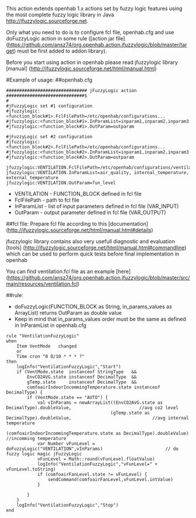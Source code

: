 This action extends openhab 1.x actions set by fuzzy logic features using the most complete fuzzy logic library in Java http://jfuzzylogic.sourceforge.net.

Only what you need to do is to configure fcl file, openhab.cfg and use doFuzzyLogic action in some rule ([action jar file] (https://github.com/ansz74/org.openhab.action.jfuzzylogic/blob/master/target) must be first added to addon library).

Before you start using action in openhab please read jfuzzylogic library [manual] (http://jfuzzylogic.sourceforge.net/html/manual.html)

#Example of usage:
##openhab.cfg
```
############################### jFuzzyLogic action ##############################$
#
#jFuzzyLogic set #1 configuration
#jfuzzylogic:<function_block#1>.FclFilePath=/etc/openhab/configurations...
#jfuzzylogic:<function_block#1>.InParamList=inparam1,inparam2,inparam3
#jfuzzylogic:<function_block#1>.OutParam=outparam

#jFuzzyLogic set #2 configuration
#jfuzzylogic:<function_block#2>.FclFilePath=/etc/openhab/configurations...
#jfuzzylogic:<function_block#2>.InParamList=inparam1,inparam2,inparam3
#jfuzzylogic:<function_block#2>.OutParam=outparam

jfuzzylogic:VENTILATION.FclFilePath=/etc/openhab/configurations/ventilation.fcl
jfuzzylogic:VENTILATION.InParamList=air_quality, internal_temperature, external_temperature
jfuzzylogic:VENTILATION.OutParam=fun_level
```
* VENTILATION - FUNCTION_BLOCK defined in fcl file
* FclFilePath - path to fcl file
* InParamList - list of input parameters defined in fcl file (VAR_INPUT)
* OutParam - output parameter defined in fcl file (VAR_OUTPUT)

##fcl file:
Prepare fcl file according to this [documentation] (http://jfuzzylogic.sourceforge.net/html/manual.html#details)

jfuzzylogic library contains also very usefull diagnostic and evaluation [tools]  (http://jfuzzylogic.sourceforge.net/html/manual.html#commandline) which can be used to perform quick tests before final implementation in openhab

You can find ventilation.fcl file as an example [here] (https://github.com/ansz74/org.openhab.action.jfuzzylogic/blob/master/src/main/resources/ventilation.fcl)  

##rule:
- doFuzzyLogic(FUNCTION_BLOCK as String, in_params_values as ArrayList) returns OutParam as double value
- Keep in mind that in_params_values order must be the same as defined in InParamList in openhab.cfg

```
rule "VentilationFuzzyLogic"
when
	Item VentMode	changed
	or
	Time cron "0 0/10 * * * ?"
then
	logInfo("VentilationFuzzyLogic","Start")
	if (VentMode.state	instanceof StringType 	&&
		EnvCO2AVG.state instanceof DecimalType	&&
		gTemp.state 	instanceof DecimalType 	&&
		comfoairIndoorIncommingTemperature.state instanceof DecimalType) {
		if (VentMode.state == "AUTO") {
			val vInParams = newArrayList((EnvCO2AVG.state as DecimalType).doubleValue, 							//avg co2 level
										(gTemp.state as DecimalType).doubleValue,								//avg internal temperature
										(comfoairIndoorIncommingTemperature.state as DecimalType).doubleValue)	//incomming temperature
			var Number vFunLevel = doFuzzyLogic("VENTILATION",vInParams)						// do fuzzy logic magic jFuzzyLogic
			vFunLevel = Math::round(vFunLevel.floatValue)
			logInfo("VentilationFuzzyLogic","vFunLevel=" + vFunLevel.toString)
			if (comfoairFanLevel.state != vFunLevel) {
				sendCommand(comfoairFanLevel,vFunLevel.intValue)
			}

		}
	}
	logInfo("VentilationFuzzyLogic","Stop")
end
```
